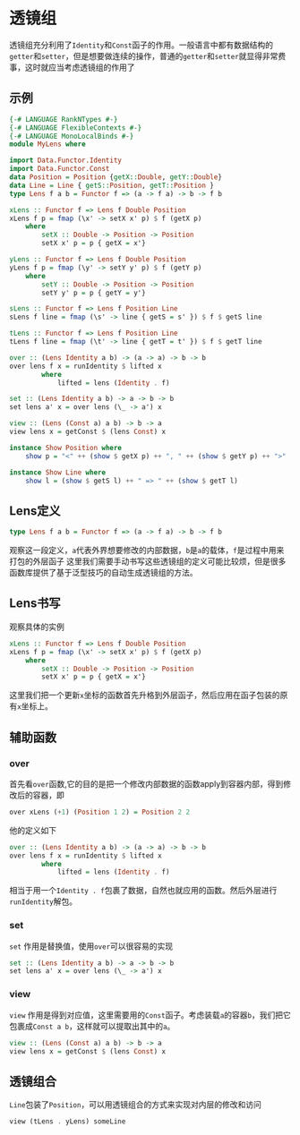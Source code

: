 # 透镜组
透镜组充分利用了`Identity`和`Const`函子的作用。一般语言中都有数据结构的`getter`和`setter`，但是想要做连续的操作，普通的`getter`和`setter`就显得非常费事，这时就应当考虑透镜组的作用了

## 示例
``` haskell
{-# LANGUAGE RankNTypes #-}
{-# LANGUAGE FlexibleContexts #-}
{-# LANGUAGE MonoLocalBinds #-}
module MyLens where

import Data.Functor.Identity
import Data.Functor.Const
data Position = Position {getX::Double, getY::Double} 
data Line = Line { getS::Position, getT::Position }
type Lens f a b = Functor f => (a -> f a) -> b -> f b

xLens :: Functor f => Lens f Double Position
xLens f p = fmap (\x' -> setX x' p) $ f (getX p)
    where 
        setX :: Double -> Position -> Position
        setX x' p = p { getX = x'}

yLens :: Functor f => Lens f Double Position
yLens f p = fmap (\y' -> setY y' p) $ f (getY p)
    where 
        setY :: Double -> Position -> Position
        setY y' p = p { getY = y'}

sLens :: Functor f => Lens f Position Line
sLens f line = fmap (\s' -> line { getS = s' }) $ f $ getS line

tLens :: Functor f => Lens f Position Line
tLens f line = fmap (\t' -> line { getT = t' }) $ f $ getT line

over :: (Lens Identity a b) -> (a -> a) -> b -> b
over lens f x = runIdentity $ lifted x
        where 
            lifted = lens (Identity . f)

set :: (Lens Identity a b) -> a -> b -> b
set lens a' x = over lens (\_ -> a') x

view :: (Lens (Const a) a b) -> b -> a
view lens x = getConst $ (lens Const) x

instance Show Position where
    show p = "<" ++ (show $ getX p) ++ ", " ++ (show $ getY p) ++ ">" 

instance Show Line where
    show l = (show $ getS l) ++ " => " ++ (show $ getT l)
```

## Lens定义
```haskell
type Lens f a b = Functor f => (a -> f a) -> b -> f b
```
观察这一段定义，`a`代表外界想要修改的内部数据，`b`是`a`的载体，`f`是过程中用来打包的外层函子
这里我们需要手动书写这些透镜组的定义可能比较烦，但是很多函数库提供了基于泛型技巧的自动生成透镜组的方法。

## Lens书写
观察具体的实例
```haskell
xLens :: Functor f => Lens f Double Position
xLens f p = fmap (\x' -> setX x' p) $ f (getX p)
    where 
        setX :: Double -> Position -> Position
        setX x' p = p { getX = x'}
```
这里我们把一个更新`x`坐标的函数首先升格到外层函子，然后应用在函子包装的原有`x`坐标上。

## 辅助函数
### over
首先看`over`函数,它的目的是把一个修改内部数据的函数apply到容器内部，得到修改后的容器，即
```haskell
over xLens (+1) (Position 1 2) = Position 2 2
```
他的定义如下

```haskell
over :: (Lens Identity a b) -> (a -> a) -> b -> b
over lens f x = runIdentity $ lifted x
        where 
            lifted = lens (Identity . f)
```
相当于用一个`Identity . f`包裹了数据，自然也就应用的函数。然后外层进行`runIdentity`解包。

### set
`set` 作用是替换值，使用`over`可以很容易的实现
```haskell
set :: (Lens Identity a b) -> a -> b -> b
set lens a' x = over lens (\_ -> a') x
```

### view
`view` 作用是得到对应值，这里需要用的`Const`函子。考虑装载`a`的容器`b`，我们把它包裹成`Const a b`，这样就可以提取出其中的`a`。
```haskell
view :: (Lens (Const a) a b) -> b -> a
view lens x = getConst $ (lens Const) x
```

## 透镜组合
`Line`包装了`Position`，可以用透镜组合的方式来实现对内层的修改和访问
```haskell
view (tLens . yLens) someLine
```